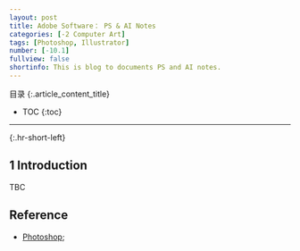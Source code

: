 ```yaml
---
layout: post
title: Adobe Software： PS & AI Notes
categories: [-2 Computer Art]
tags: [Photoshop, Illustrator]
number: [-10.1]
fullview: false
shortinfo: This is blog to documents PS and AI notes.
---
```

目录
{:.article_content_title}

* TOC
{:toc}

---
{:.hr-short-left}

## 1 Introduction

TBC


## Reference

- [Photoshop](https://www.youtube.com/user/NewWorldOps);





